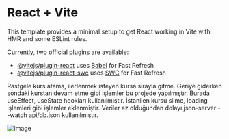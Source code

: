 # React + Vite

This template provides a minimal setup to get React working in Vite with HMR and some ESLint rules.

Currently, two official plugins are available:

- [@vitejs/plugin-react](https://github.com/vitejs/vite-plugin-react/blob/main/packages/plugin-react/README.md) uses [Babel](https://babeljs.io/) for Fast Refresh
- [@vitejs/plugin-react-swc](https://github.com/vitejs/vite-plugin-react-swc) uses [SWC](https://swc.rs/) for Fast Refresh

Rastgele kurs atama, ilerlenmek isteyen kursa sırayla gitme. Geriye giderken sondaki kurstan devam etme gibi işlemler bu projede yapılmıştır. Burada useEffect, useState hookları kullanılmıştır. İstanilen kursu silme, loading işlemleri gibi işlemler eklenmiştir. Veriler az olduğundan dolayı json-server --watch api/db.json kullanılmıştır.

![image](https://github.com/RabiaKuran/courses-project-with-reactjs/assets/59939284/3ed75d6f-65e6-4b52-9534-a64473732678)
